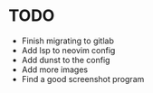 # TODO
- Finish migrating to gitlab
- Add lsp to neovim config
- Add dunst to the config
- Add more images
- Find a good screenshot program
